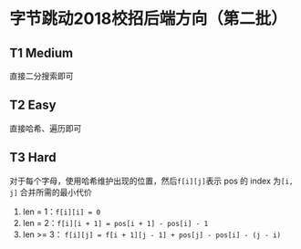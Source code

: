 # 字节跳动2018校招后端方向（第二批）

## T1 Medium

直接二分搜索即可

## T2 Easy

直接哈希、遍历即可

## T3 Hard

对于每个字母，使用哈希维护出现的位置，然后`f[i][j]`表示 pos 的 index 为`[i, j]` 合并所需的最小代价

1. len = 1：`f[i][i] = 0`
2. len = 2：`f[i][i + 1] = pos[i + 1] - pos[i] - 1`
3. len >= 3： `f[i][j] = f[i + 1][j - 1] + pos[j] - pos[i] - (j - i)`